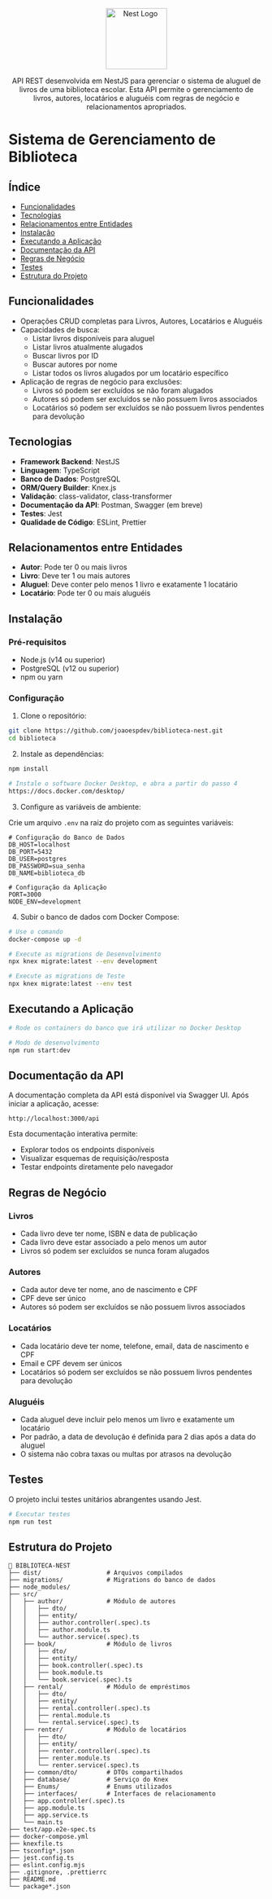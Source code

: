 <p align="center">
  <a href="http://nestjs.com/" target="blank"><img src="https://nestjs.com/img/logo-small.svg" width="120" alt="Nest Logo" /></a>
</p>

[circleci-image]: https://img.shields.io/circleci/build/github/nestjs/nest/master?token=abc123def456
[circleci-url]: https://circleci.com/gh/nestjs/nest

  <p align="center">API REST desenvolvida em NestJS para gerenciar o sistema de aluguel de livros de uma biblioteca escolar. Esta API permite o gerenciamento de livros, autores, locatários e aluguéis com regras de negócio e relacionamentos apropriados.</p>
    <p align="center">

# Sistema de Gerenciamento de Biblioteca

## Índice

- [Funcionalidades](#funcionalidades)
- [Tecnologias](#tecnologias)
- [Relacionamentos entre Entidades](#relacionamentos-entre-entidades)
- [Instalação](#instalação)
- [Executando a Aplicação](#executando-a-aplicação)
- [Documentação da API](#documentação-da-api)
- [Regras de Negócio](#regras-de-negócio)
- [Testes](#testes)
- [Estrutura do Projeto](#estrutura-do-projeto)

## Funcionalidades

- Operações CRUD completas para Livros, Autores, Locatários e Aluguéis
- Capacidades de busca:
  - Listar livros disponíveis para aluguel
  - Listar livros atualmente alugados
  - Buscar livros por ID
  - Buscar autores por nome
  - Listar todos os livros alugados por um locatário específico
- Aplicação de regras de negócio para exclusões:
  - Livros só podem ser excluídos se não foram alugados
  - Autores só podem ser excluídos se não possuem livros associados
  - Locatários só podem ser excluídos se não possuem livros pendentes para devolução

## Tecnologias

- **Framework Backend**: NestJS
- **Linguagem**: TypeScript
- **Banco de Dados**: PostgreSQL
- **ORM/Query Builder**: Knex.js
- **Validação**: class-validator, class-transformer
- **Documentação da API**: Postman, Swagger (em breve)
- **Testes**: Jest
- **Qualidade de Código**: ESLint, Prettier

## Relacionamentos entre Entidades

- **Autor**: Pode ter 0 ou mais livros
- **Livro**: Deve ter 1 ou mais autores
- **Aluguel**: Deve conter pelo menos 1 livro e exatamente 1 locatário
- **Locatário**: Pode ter 0 ou mais aluguéis

## Instalação

### Pré-requisitos

- Node.js (v14 ou superior)
- PostgreSQL (v12 ou superior)
- npm ou yarn

### Configuração

1. Clone o repositório:

```bash
git clone https://github.com/joaoespdev/biblioteca-nest.git
cd biblioteca
```

2. Instale as dependências:

```bash
npm install
```

```bash
# Instale o software Docker Desktop, e abra a partir do passo 4
https://docs.docker.com/desktop/
```

3. Configure as variáveis de ambiente:

Crie um arquivo `.env` na raiz do projeto com as seguintes variáveis:

```
# Configuração do Banco de Dados
DB_HOST=localhost
DB_PORT=5432
DB_USER=postgres
DB_PASSWORD=sua_senha
DB_NAME=biblioteca_db

# Configuração da Aplicação
PORT=3000
NODE_ENV=development
```

4. Subir o banco de dados com Docker Compose:

```bash
# Use o comando
docker-compose up -d

# Execute as migrations de Desenvolvimento
npx knex migrate:latest --env development

# Execute as migrations de Teste
npx knex migrate:latest --env test
```

## Executando a Aplicação

```bash
# Rode os containers do banco que irá utilizar no Docker Desktop
```

```bash
# Modo de desenvolvimento
npm run start:dev
```

## Documentação da API

A documentação completa da API está disponível via Swagger UI. Após iniciar a aplicação, acesse:

```
http://localhost:3000/api
```

Esta documentação interativa permite:

- Explorar todos os endpoints disponíveis
- Visualizar esquemas de requisição/resposta
- Testar endpoints diretamente pelo navegador

## Regras de Negócio

### Livros

- Cada livro deve ter nome, ISBN e data de publicação
- Cada livro deve estar associado a pelo menos um autor
- Livros só podem ser excluídos se nunca foram alugados

### Autores

- Cada autor deve ter nome, ano de nascimento e CPF
- CPF deve ser único
- Autores só podem ser excluídos se não possuem livros associados

### Locatários

- Cada locatário deve ter nome, telefone, email, data de nascimento e CPF
- Email e CPF devem ser únicos
- Locatários só podem ser excluídos se não possuem livros pendentes para devolução

### Aluguéis

- Cada aluguel deve incluir pelo menos um livro e exatamente um locatário
- Por padrão, a data de devolução é definida para 2 dias após a data do aluguel
- O sistema não cobra taxas ou multas por atrasos na devolução

## Testes

O projeto inclui testes unitários abrangentes usando Jest.

```bash
# Executar testes
npm run test
```

## Estrutura do Projeto

```
📁 BIBLIOTECA-NEST
├── dist/                  # Arquivos compilados
├── migrations/            # Migrations do banco de dados
├── node_modules/
├── src/
│   ├── author/            # Módulo de autores
│   │   ├── dto/
│   │   ├── entity/
│   │   ├── author.controller(.spec).ts
│   │   ├── author.module.ts
│   │   └── author.service(.spec).ts
│   ├── book/              # Módulo de livros
│   │   ├── dto/
│   │   ├── entity/
│   │   ├── book.controller(.spec).ts
│   │   ├── book.module.ts
│   │   └── book.service(.spec).ts
│   ├── rental/            # Módulo de empréstimos
│   │   ├── dto/
│   │   ├── entity/
│   │   ├── rental.controller(.spec).ts
│   │   ├── rental.module.ts
│   │   └── rental.service(.spec).ts
│   ├── renter/            # Módulo de locatários
│   │   ├── dto/
│   │   ├── entity/
│   │   ├── renter.controller(.spec).ts
│   │   ├── renter.module.ts
│   │   └── renter.service(.spec).ts
│   ├── common/dto/        # DTOs compartilhados
│   ├── database/          # Serviço do Knex
│   ├── Enums/             # Enums utilizados
│   ├── interfaces/        # Interfaces de relacionamento
│   ├── app.controller(.spec).ts
│   ├── app.module.ts
│   ├── app.service.ts
│   └── main.ts
├── test/app.e2e-spec.ts
├── docker-compose.yml
├── knexfile.ts
├── tsconfig*.json
├── jest.config.ts
├── eslint.config.mjs
├── .gitignore, .prettierrc
├── README.md
└── package*.json
```
